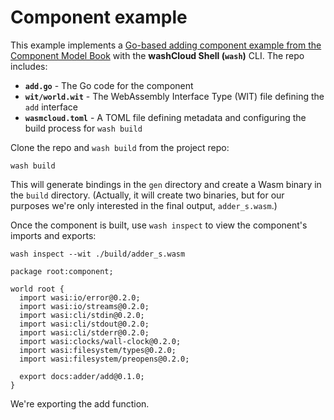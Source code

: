 # Component example

This example implements a [Go-based adding component example from the Component Model Book](https://component-model.bytecodealliance.org/language-support/go.html) with the **washCloud Shell (`wash`)** CLI. The repo includes:

* **`add.go`** - The Go code for the component
* **`wit/world.wit`** - The WebAssembly Interface Type (WIT) file defining the `add` interface
* **`wasmcloud.toml`** - A TOML file defining metadata and configuring the build process for `wash build`

Clone the repo and `wash build` from the project repo:

```shell
wash build
```

This will generate bindings in the `gen` directory and create a Wasm binary in the `build` directory. (Actually, it will create two binaries, but for our purposes we're only interested in the final output, `adder_s.wasm`.)

Once the component is built, use `wash inspect` to view the component's imports and exports:

```shell
wash inspect --wit ./build/adder_s.wasm
```
```shell
package root:component;

world root {
  import wasi:io/error@0.2.0;
  import wasi:io/streams@0.2.0;
  import wasi:cli/stdin@0.2.0;
  import wasi:cli/stdout@0.2.0;
  import wasi:cli/stderr@0.2.0;
  import wasi:clocks/wall-clock@0.2.0;
  import wasi:filesystem/types@0.2.0;
  import wasi:filesystem/preopens@0.2.0;

  export docs:adder/add@0.1.0;
}
```

We're exporting the add function. 
